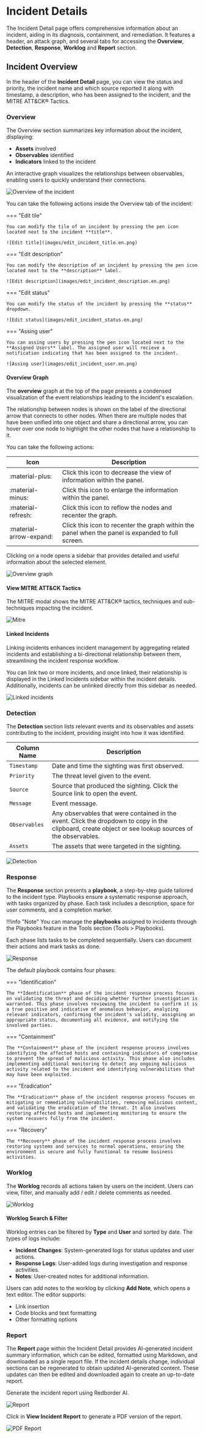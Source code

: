 # Incident Details

The Incident Detail page offers comprehensive information about an incident, aiding in its diagnosis, containment, and remediation. It features a header, an attack graph, and several tabs for accessing the **Overview**, **Detection**, **Response**, **Worklog** and **Report** section.

## Incident Overview

In the header of the **Incident Detail** page, you can view the status and priority, the incident name and which source reported it along with timestamp, a description, who has been assigned to the incident, and the MITRE ATT&CK® Tactics.

### Overview

The Overview section summarizes key information about the incident, displaying:

- **Assets** involved
- **Observables** identified
- **Indicators** linked to the incident

An interactive graph visualizes the relationships between observables, enabling users to quickly understand their connections.

![Overview of the incident](images/incidents_overview.en.png)

You can take the following actions inside the Overview tab of the incident:

=== "Edit tile"

    You can modify the tile of an incident by pressing the pen icon located next to the incident **title**.

    ![Edit title](images/edit_incident_title.en.png)

=== "Edit description"

    You can modify the description of an incident by pressing the pen icon located next to the **description** label.

    ![Edit description](images/edit_incident_description.en.png)

=== "Edit status"

    You can modify the status of the incident by pressing the **status** dropdown.

    ![Edit status](images/edit_incident_status.en.png)

=== "Assing user"

    You can assing users by pressing the pen icon located next to the **Assigned Users** label. The assigned user will recieve a notification indicating that has been assigned to the incident.

    ![Assing user](images/edit_incident_user.en.png)

#### Overview Graph

The **overview** graph at the top of the page presents a condensed visualization of the event relationships leading to the incident's escalation.

The relationship between nodes is shown on the label of the directional arrow that connects to other nodes. When there are multiple nodes that have been unified into one object and share a directional arrow, you can hover over one node to highlight the other nodes that have a relationship to it.

You can take the following actions:

| Icon                    | Description                                                                                       |
| ----------------------- | ------------------------------------------------------------------------------------------------- |
| :material-plus:         | Click this icon to decrease the view of information within the panel.                             |
| :material-minus:        | Click this icon to enlarge the information within the panel.                                      |
| :material-refresh:      | Click this icon to reflow the nodes and recenter the graph.                                       |
| :material-arrow-expand: | Click this icon to recenter the graph within the panel when the panel is expanded to full screen. |

Clicking on a node opens a sidebar that provides detailed and useful information about the selected element.

![Overview graph](images/overview_graph_sidebar.en.png)

#### View MITRE ATT&CK Tactics

The MITRE modal shows the MITRE ATT&CK® tactics, techniques and sub-techniques impacting the incident.

![Mitre](images/mitre.en.png)

#### Linked Incidents

Linking incidents enhances incident management by aggregating related incidents and establishing a bi-directional relationship between them, streamlining the incident response workflow.

You can link two or more incidents, and once linked, their relationship is displayed in the Linked Incidents sidebar within the incident details. Additionally, incidents can be unlinked directly from this sidebar as needed.

![Linked incidents](images/linked_incidents.en.png)

### Detection

The **Detection** section lists relevant events and its observables and assets contributing to the incident, providing insight into how it was identified.

| Column Name   | Description                                                                                                                                            |
| ------------- | ------------------------------------------------------------------------------------------------------------------------------------------------------ |
| `Timestamp`   | Date and time the sighting was first observed.                                                                                                         |
| `Priority`    | The threat level given to the event.                                                                                                                   |
| `Source`      | Source that produced the sighting. Click the Source link to open the event.                                                                            |
| `Message`     | Event message.                                                                                                                                         |
| `Observables` | Any observables that were contained in the event. Click the dropdown to copy in the clipboard, create object or see lookup sources of the observables. |
| `Assets`      | The assets that were targeted in the sighting.                                                                                                         |

![Detection](images/incidents_detection.en.png)

### Response

The **Response** section presents a **playbook**, a step-by-step guide tailored to the incident type. Playbooks ensure a systematic response approach, with tasks organized by phase. Each task includes a description, space for user comments, and a completion marker.

!!!info "Note"
    You can manage the **playbooks** assigned to incidents through the Playbooks feature in the Tools section (Tools > Playbooks).

Each phase lists tasks to be completed sequentially. Users can document their actions and mark tasks as done.

![Response](images/incidents_response.en.png)

The default playbook contains four phases:

=== "Identification"

    The **Identification** phase of the incident response process focuses on validating the threat and deciding whether further investigation is warranted. This phase involves reviewing the incident to confirm it is a true positive and indicative of anomalous behavior, analyzing relevant indicators, confirming the incident's validity, assigning an appropriate status, documenting all evidence, and notifying the involved parties.

=== "Containment"

    The **Containment** phase of the incident response process involves identifying the affected hosts and containing indicators of compromise to prevent the spread of malicious activity. This phase also includes implementing additional monitoring to detect any ongoing malicious activity related to the incident and identifying vulnerabilities that may have been exploited.

=== "Eradication"

    The **Eradication** phase of the incident response process focuses on mitigating or remediating vulnerabilities, removing malicious content, and validating the eradication of the threat. It also involves restoring affected hosts and implementing monitoring to ensure the system recovers fully from the incident.

=== "Recovery"

    The **Recovery** phase of the incident response process involves restoring systems and services to normal operations, ensuring the environment is secure and fully functional to resume business activities.

### Worklog

The **Worklog** records all actions taken by users on the incident. Users can view, filter, and manually add / edit / delete comments as needed.

![Worklog](images/incidents_workload.en.png)

#### Worklog Search & Filter

Worklog entries can be filtered by **Type** and **User** and sorted by date. The types of logs include:

- **Incident Changes**: System-generated logs for status updates and user actions.
- **Response Logs**: User-added logs during investigation and response activities.
- **Notes**: User-created notes for additional information.

Users can add notes to the worklog by clicking **Add Note**, which opens a text editor. The editor supports:

- Link insertion
- Code blocks and text formatting
- Other formatting options

### Report

The **Report** page within the Incident Detail provides AI-generated incident summary information, which can be edited, formatted using Markdown, and downloaded as a single report file. If the incident details change, individual sections can be regenerated to obtain updated AI-generated content. These updates can then be edited and downloaded again to create an up-to-date report.

Generate the incident report using Redborder AI.

![Report](images/incidents_report.en.png)

Click in **View Incident Report** to generate a PDF version of the report.

![PDF Report](images/incidents_report_pdf.en.png)
